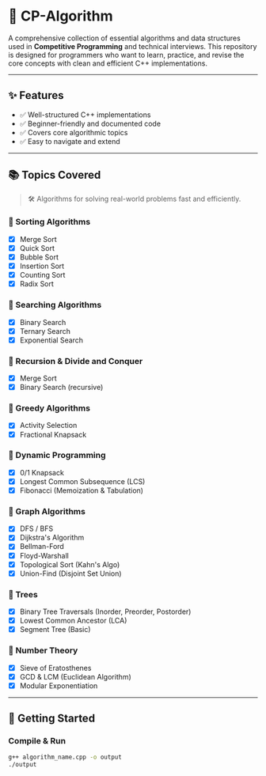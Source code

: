 # 🧠 CP-Algorithm

A comprehensive collection of essential algorithms and data structures used in **Competitive Programming** and technical interviews. This repository is designed for programmers who want to learn, practice, and revise the core concepts with clean and efficient C++ implementations.

---

## ✨ Features

- ✅ Well-structured C++ implementations
- ✅ Beginner-friendly and documented code
- ✅ Covers core algorithmic topics
- ✅ Easy to navigate and extend

---

## 📚 Topics Covered

> 🛠 Algorithms for solving real-world problems fast and efficiently.

### 📌 Sorting Algorithms
- [x] Merge Sort
- [x] Quick Sort
- [x] Bubble Sort
- [x] Insertion Sort
- [x] Counting Sort
- [x] Radix Sort

### 📌 Searching Algorithms
- [x] Binary Search
- [x] Ternary Search
- [x] Exponential Search

### 📌 Recursion & Divide and Conquer
- [x] Merge Sort
- [x] Binary Search (recursive)

### 📌 Greedy Algorithms
- [x] Activity Selection
- [x] Fractional Knapsack

### 📌 Dynamic Programming
- [x] 0/1 Knapsack
- [x] Longest Common Subsequence (LCS)
- [x] Fibonacci (Memoization & Tabulation)

### 📌 Graph Algorithms
- [x] DFS / BFS
- [x] Dijkstra's Algorithm
- [x] Bellman-Ford
- [x] Floyd-Warshall
- [x] Topological Sort (Kahn's Algo)
- [x] Union-Find (Disjoint Set Union)

### 📌 Trees
- [x] Binary Tree Traversals (Inorder, Preorder, Postorder)
- [x] Lowest Common Ancestor (LCA)
- [x] Segment Tree (Basic)

### 📌 Number Theory
- [x] Sieve of Eratosthenes
- [x] GCD & LCM (Euclidean Algorithm)
- [x] Modular Exponentiation

---

## 🚀 Getting Started

### Compile & Run

```bash
g++ algorithm_name.cpp -o output
./output
